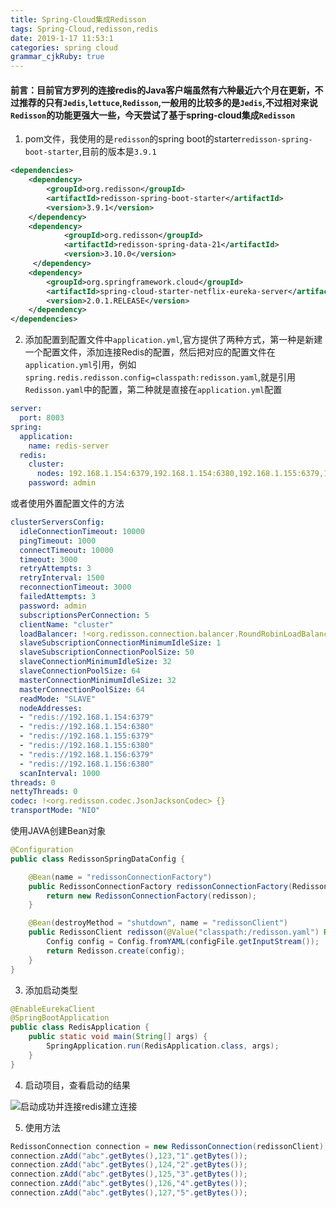 ```yaml
---
title: Spring-Cloud集成Redisson
tags: Spring-Cloud,redisson,redis
date: 2019-1-17 11:53:1
categories: spring cloud
grammar_cjkRuby: true
---
```

#### 前言：目前官方罗列的连接redis的Java客户端虽然有六种最近六个月在更新，不过推荐的只有`Jedis`,`lettuce`,`Redisson`,一般用的比较多的是`Jedis`,不过相对来说`Redisson`的功能更强大一些，今天尝试了基于spring-cloud集成`Redisson`

1. pom文件，我使用的是`redisson`的spring boot的starter`redisson-spring-boot-starter`,目前的版本是`3.9.1`

``` xml
<dependencies>
	<dependency>
		<groupId>org.redisson</groupId>
		<artifactId>redisson-spring-boot-starter</artifactId>
		<version>3.9.1</version>
	</dependency>
	<dependency>
            <groupId>org.redisson</groupId>
            <artifactId>redisson-spring-data-21</artifactId>
            <version>3.10.0</version>
     </dependency>
	<dependency>
		<groupId>org.springframework.cloud</groupId>
		<artifactId>spring-cloud-starter-netflix-eureka-server</artifactId>
		<version>2.0.1.RELEASE</version>
	</dependency>
</dependencies>
```
2. 添加配置到配置文件中`application.yml`,官方提供了两种方式，第一种是新建一个配置文件，添加连接Redis的配置，然后把对应的配置文件在`application.yml`引用，例如`spring.redis.redisson.config=classpath:redisson.yaml`,就是引用`Redisson.yaml`中的配置，第二种就是直接在`application.yml`配置

``` yml
server:
  port: 8003
spring:
  application:
    name: redis-server
  redis:
    cluster:
      nodes: 192.168.1.154:6379,192.168.1.154:6380,192.168.1.155:6379,192.168.1.155:6380,192.168.1.156:6379,192.168.1.156:6380
    password: admin
```
或者使用外置配置文件的方法

``` yaml
clusterServersConfig:
  idleConnectionTimeout: 10000
  pingTimeout: 1000
  connectTimeout: 10000
  timeout: 3000
  retryAttempts: 3
  retryInterval: 1500
  reconnectionTimeout: 3000
  failedAttempts: 3
  password: admin
  subscriptionsPerConnection: 5
  clientName: "cluster"
  loadBalancer: !<org.redisson.connection.balancer.RoundRobinLoadBalancer> {}
  slaveSubscriptionConnectionMinimumIdleSize: 1
  slaveSubscriptionConnectionPoolSize: 50
  slaveConnectionMinimumIdleSize: 32
  slaveConnectionPoolSize: 64
  masterConnectionMinimumIdleSize: 32
  masterConnectionPoolSize: 64
  readMode: "SLAVE"
  nodeAddresses:
  - "redis://192.168.1.154:6379"
  - "redis://192.168.1.154:6380"
  - "redis://192.168.1.155:6379"
  - "redis://192.168.1.155:6380"
  - "redis://192.168.1.156:6379"
  - "redis://192.168.1.156:6380"
  scanInterval: 1000
threads: 0
nettyThreads: 0
codec: !<org.redisson.codec.JsonJacksonCodec> {}
transportMode: "NIO"
```
使用JAVA创建Bean对象

``` java
@Configuration
public class RedissonSpringDataConfig {

	@Bean(name = "redissonConnectionFactory")
	public RedissonConnectionFactory redissonConnectionFactory(RedissonClient redisson) {
		return new RedissonConnectionFactory(redisson);
	}

	@Bean(destroyMethod = "shutdown", name = "redissonClient")
	public RedissonClient redisson(@Value("classpath:/redisson.yaml") Resource configFile) throws IOException {
		Config config = Config.fromYAML(configFile.getInputStream());
		return Redisson.create(config);
	}
}
```

3. 添加启动类型

``` java
@EnableEurekaClient
@SpringBootApplication
public class RedisApplication {
	public static void main(String[] args) {
		SpringApplication.run(RedisApplication.class, args);
	}
}
```
4. 启动项目，查看启动的结果

![启动成功并连接redis建立连接](http://zsq-blog-image.oss-cn-beijing.aliyuncs.com/2019/1/2019-01-02_123941.png)

5. 使用方法

``` java
RedissonConnection connection = new RedissonConnection(redissonClient);
connection.zAdd("abc".getBytes(),123,"1".getBytes());
connection.zAdd("abc".getBytes(),124,"2".getBytes());
connection.zAdd("abc".getBytes(),125,"3".getBytes());
connection.zAdd("abc".getBytes(),126,"4".getBytes());
connection.zAdd("abc".getBytes(),127,"5".getBytes());
```